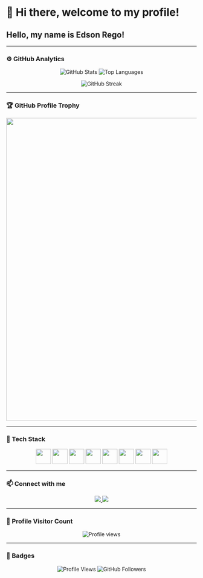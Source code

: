 # 👋 Hi there, welcome to my profile!
## Hello, my name is Edson Rego!

---

### ⚙️ GitHub Analytics

<p align="center">
  <img 
    src="https://github-readme-stats.vercel.app/api?username=edsonrego&theme=dark&hide_border=false&include_all_commits=true&count_private=true" 
    alt="GitHub Stats"
  />
  <img 
    src="https://github-readme-stats.vercel.app/api/top-langs/?username=edsonrego&theme=dark&hide_border=false&layout=compact&langs_count=8" 
    alt="Top Languages"
  />
</p>

<p align="center">
  <img 
    src="https://github-readme-streak-stats.herokuapp.com/?user=edsonrego&theme=dark&hide_border=false" 
    alt="GitHub Streak"
  />
</p>

---

### 🏆 GitHub Profile Trophy

<p align="center">
  <a href="https://github.com/ryo-ma/github-profile-trophy" title="GitHub Profile Trophies">
    <img width="800" src="https://github-profile-trophy.vercel.app/?username=edsonrego&column=8&theme=darkhub&no-frame=true&no-bg=true"/>
  </a>
</p>

---

### 🚀 Tech Stack
<p align="center">
  <img src="https://cdn.jsdelivr.net/gh/devicons/devicon/icons/java/java-original.svg" width="40" height="40"/>
  <img src="https://cdn.jsdelivr.net/gh/devicons/devicon/icons/javascript/javascript-original.svg" width="40" height="40"/>
  <img src="https://cdn.jsdelivr.net/gh/devicons/devicon/icons/typescript/typescript-original.svg" width="40" height="40"/>
  <img src="https://cdn.jsdelivr.net/gh/devicons/devicon/icons/react/react-original.svg" width="40" height="40"/>
  <img src="https://cdn.jsdelivr.net/gh/devicons/devicon/icons/docker/docker-original.svg" width="40" height="40"/>
  <img src="https://cdn.jsdelivr.net/gh/devicons/devicon/icons/linux/linux-original.svg" width="40" height="40"/>
  <img src="https://cdn.jsdelivr.net/gh/devicons/devicon/icons/terraform/terraform-original.svg" width="40" height="40"/>
  <img src="https://cdn.jsdelivr.net/gh/devicons/devicon/icons/amazonwebservices/amazonwebservices-original.svg" width="40" height="40"/>
</p>

---

### 📫 Connect with me
<p align="center">
  <!-- LinkedIn corrigido para o seu perfil informado -->
  <a href="https://www.linkedin.com/in/edson-rego-1b086216a/?locale=en_US">
    <img src="https://img.shields.io/badge/-LinkedIn-0A66C2?style=flat&logo=linkedin&logoColor=white"/>
  </a>
  <!-- Email é placeholder: substitua pelo seu se quiser -->
  <a href="mailto:edsonxrego@gmail.com">
    <img src="https://img.shields.io/badge/-Gmail-EA4335?style=flat&logo=gmail&logoColor=white"/>
  </a>
</p>

---

### 📍 Profile Visitor Count

<p align="center">
  <img src="https://komarev.com/ghpvc/?username=edsonrego&label=Profile%20views&color=0e75b6&style=flat" alt="Profile views"/>
</p>

---

### 🔖 Badges
<p align="center">
  <img src="https://komarev.com/ghpvc/?username=edsonrego&color=blue" alt="Profile Views"/>
  <img src="https://img.shields.io/github/followers/edsonrego?style=social" alt="GitHub Followers"/>
</p>
